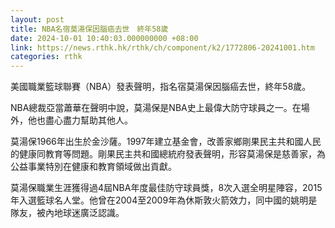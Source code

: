```yaml
---
layout: post
title: NBA名宿莫湯保因腦癌去世　終年58歲
date: 2024-10-01 10:40:03.000000000 +08:00
link: https://news.rthk.hk/rthk/ch/component/k2/1772806-20241001.htm
categories: rthk
---
```


美國職業籃球聯賽（NBA）發表聲明，指名宿莫湯保因腦癌去世，終年58歲。

NBA總裁亞當蕭華在聲明中說，莫湯保是NBA史上最偉大防守球員之一。在場外，他也盡心盡力幫助其他人。

莫湯保1966年出生於金沙薩。1997年建立基金會，改善家鄉剛果民主共和國人民的健康同教育等問題。剛果民主共和國總統府發表聲明，形容莫湯保是慈善家，為公益事業特別在健康和教育領域做出貢獻。

莫湯保職業生涯獲得過4屆NBA年度最佳防守球員獎，8次入選全明星陣容，2015年入選籃球名人堂。他曾在2004至2009年為休斯敦火箭效力，同中國的姚明是隊友，被內地球迷廣泛認識。
